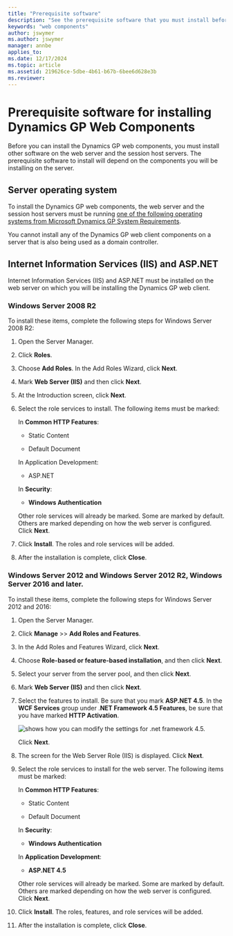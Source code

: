 ```yaml
---
title: "Prerequisite software"
description: "See the prerequisite software that you must install before you can deploy Dynamics GP web components."
keywords: "web components"
author: jswymer
ms.author: jswymer
manager: annbe
applies_to: 
ms.date: 12/17/2024
ms.topic: article
ms.assetid: 219626ce-5dbe-4b61-b67b-6bee6d628e3b
ms.reviewer: 
---
```


# Prerequisite software for installing Dynamics GP Web Components

Before you can install the Dynamics GP web components, you must install other software on the web server and the session host servers. The prerequisite software to install will depend on the components you will be installing on the server.  

## Server operating system

To install the Dynamics GP web components, the web server and the session host servers must be running [one of the following operating systems from Microsoft Dynamics GP System Requirements](/dynamics/s-e/gp/mdgp2018_system_requirements). 

You cannot install any of the Dynamics GP web client components on a server that is also being used as a domain controller.

## Internet Information Services (IIS) and ASP.NET

Internet Information Services (IIS) and ASP.NET must be installed on the web server on which you will be installing the Dynamics GP web client.

### Windows Server 2008 R2

To install these items, complete the following steps for Windows Server 2008 R2:

1. Open the Server Manager.

2. Click **Roles**.

3. Choose **Add Roles**. In the Add Roles Wizard, click **Next**.

4. Mark **Web Server (IIS)** and then click **Next**.

5. At the Introduction screen, click **Next**.

6. Select the role services to install. The following items must be marked:

    In **Common HTTP Features**:

      - Static Content

      - Default Document

    In Application Development:

      - ASP.NET

    In **Security**:

      - **Windows Authentication**

    Other role services will already be marked. Some are marked by default. Others are marked depending on how the web server is configured. Click **Next**.

7. Click **Install**. The roles and role services will be added.

8. After the installation is complete, click **Close**.

### Windows Server 2012 and Windows Server 2012 R2, Windows Server 2016 and later.

To install these items, complete the following steps for Windows Server 2012 and 2016:

1. Open the Server Manager.

2. Click **Manage** &gt;&gt; **Add Roles and Features**.

3. In the Add Roles and Features Wizard, click **Next**.

4. Choose **Role-based or feature-based installation**, and then click **Next**.

5. Select your server from the server pool, and then click **Next**.

6. Mark **Web Server (IIS)** and then click **Next**.

7. Select the features to install. Be sure that you mark **ASP.NET 4.5**. In the **WCF Services** group under .**NET Framework 4.5 Features**, be sure that you have marked **HTTP Activation**.

    ![shows how you can modify the settings for .net framework 4.5.](media/install-dotnet.png "Deployment")  

    Click **Next**.

8. The screen for the Web Server Role (IIS) is displayed. Click **Next**.

9. Select the role services to install for the web server. The following items must be marked:

    In **Common HTTP Features**:

      - Static Content

      - Default Document

    In **Security**:

      - **Windows Authentication**

    In **Application Development**:

      - **ASP.NET 4.5**

    Other role services will already be marked. Some are marked by default. Others are marked depending on how the web server is configured. Click **Next**.

10. Click **Install**. The roles, features, and role services will be added.

11. After the installation is complete, click **Close**.
